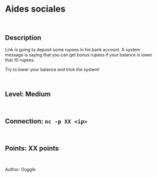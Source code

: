 # Aides sociales

<br>

## Description

Link is going to deposit some rupees in his bank account. A system message is saying that you can get bonus rupees if your balance is lower that 10 rupees.

Try to lower your balance and trick the system!

<br>

## Level: Medium

<br>

## Connection: `nc -p XX <ip>`

<br>

## Points: XX points

<br>

Author: Ooggle